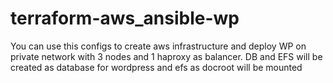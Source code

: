 # terraform-aws_ansible-wp
You can use this configs to create aws infrastructure and deploy WP on private network with 3 nodes and 1 haproxy as balancer. DB and EFS will be created as database for wordpress and efs as docroot will be mounted
